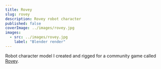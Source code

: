 ```yaml
---
title: Rovey
slug: rovey
description: Rovey robot character
published: false
coverImage: ../images/rovey.jpg
images:
  - src: ../images/rovey.jpg
    label: "Blender render"
---
```


Robot character model I created and rigged for a community game called [Rovey](https://tfunk.itch.io/rovey).
